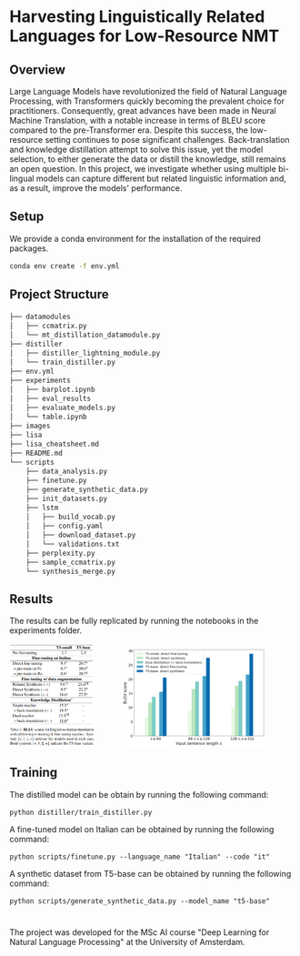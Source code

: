 # Harvesting Linguistically Related Languages for Low-Resource NMT

## Overview
Large Language Models have revolutionized the field of Natural Language Processing, with Transformers quickly becoming the prevalent choice for practitioners. Consequently, great advances have been made in Neural Machine Translation, with a notable increase in terms of BLEU score compared to the pre-Transformer era. Despite this success, the low-resource setting continues to pose significant challenges. Back-translation and knowledge distillation attempt to solve this issue, yet the model selection, to either generate the data or distill the knowledge, still remains an open question. In this project, we investigate whether using multiple bi-lingual models can capture different but related linguistic information and, as a result, improve the models' performance.

## Setup
We provide a conda environment for the installation of the required packages.
```bash
conda env create -f env.yml
```

## Project Structure
```
├── datamodules
│   ├── ccmatrix.py
│   └── mt_distillation_datamodule.py
├── distiller
│   ├── distiller_lightning_module.py
│   └── train_distiller.py
├── env.yml
├── experiments
│   ├── barplot.ipynb
│   ├── eval_results
│   ├── evaluate_models.py
│   └── table.ipynb
├── images
├── lisa
├── lisa_cheatsheet.md
├── README.md
└── scripts
    ├── data_analysis.py
    ├── finetune.py
    ├── generate_synthetic_data.py
    ├── init_datasets.py
    ├── lstm
    │   ├── build_vocab.py
    │   ├── config.yaml
    │   ├── download_dataset.py
    │   └── validations.txt
    ├── perplexity.py
    ├── sample_ccmatrix.py
    └── synthesis_merge.py 
```

## Results
The results can be fully replicated by running the notebooks in the experiments folder.

<img src="https://github.com/j0hngou/LRNMT/blob/master/images/results.png" width="30%" height="50%">&nbsp;&nbsp;&nbsp;&nbsp;&nbsp;&nbsp;&nbsp;&nbsp;&nbsp;&nbsp;&nbsp;&nbsp;<img src="https://github.com/j0hngou/LRNMT/blob/master/images/barplot.png" width="50%" height="50%">

## Training
The distilled model can be obtain by running the following command:
```
python distiller/train_distiller.py
```

A fine-tuned model on Italian can be obtained by running the following command:
```
python scripts/finetune.py --language_name "Italian" --code "it"
```
A synthetic dataset from T5-base can be obtained by running the following command:
```
python scripts/generate_synthetic_data.py --model_name "t5-base"
```

#
The project was developed for the MSc AI course "Deep Learning for Natural Language Processing" at the University of Amsterdam.


